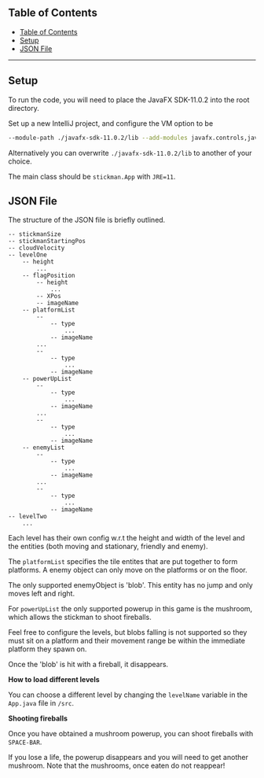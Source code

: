 ## Table of Contents

- [Table of Contents](#table-of-contents)
- [Setup](#setup)
- [JSON File](#json-file)

---

## Setup

To run the code, you will need to place the JavaFX SDK-11.0.2 into the root directory.

Set up a new IntelliJ project, and configure the VM option to be

```bash
--module-path ./javafx-sdk-11.0.2/lib --add-modules javafx.controls,javafx.fxml,javafx.media
```
Alternatively you can overwrite `./javafx-sdk-11.0.2/lib` to another <path> of your choice.


The main class should be `stickman.App` with `JRE=11`.


## JSON File

The structure of the JSON file is briefly outlined.

```
-- stickmanSize
-- stickmanStartingPos
-- cloudVelocity
-- levelOne
    -- height
        ...
    -- flagPosition
        -- height
            ...
        -- XPos
        -- imageName
    -- platformList
        --
            -- type
                ...
            -- imageName
        ...
        --
            -- type
                ...
            -- imageName
    -- powerUpList
        --
            -- type
                ...
            -- imageName
        ...
        --
            -- type
                ...
            -- imageName
    -- enemyList
        --
            -- type
                ...
            -- imageName
        ...
        --
            -- type
                ...
            -- imageName
-- levelTwo
    ...
```
Each level has their own config w.r.t the height and width of the level and the entities (both moving and stationary, friendly and enemy).

The `platformList` specifies the tile entites that are put together to form platforms. A enemy object can only move on the platforms or on the floor.

The only supported enemyObject is 'blob'. This entity has no jump and only moves left and right.

For `powerUpList` the only supported powerup in this game is the mushroom, which allows the stickman to shoot fireballs.

Feel free to configure the levels, but blobs falling is not supported so they must sit on a platform and their movement range be within the immediate platform they spawn on.

Once the 'blob' is hit with a fireball, it disappears.

__How to load different levels__

You can choose a different level by changing the `levelName` variable in the `App.java` file in `/src`.

__Shooting fireballs__

Once you have obtained a mushroom powerup, you can shoot fireballs with `SPACE-BAR`.

If you lose a life, the powerup disappears and you will need to get another mushroom. Note that the mushrooms, once eaten do not reappear!
